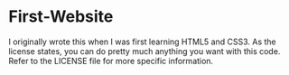 First-Website
============
I originally wrote this when I was first learning HTML5 and CSS3. As the license states, you can do pretty much anything you want with this code. Refer to the LICENSE file for more specific information.

